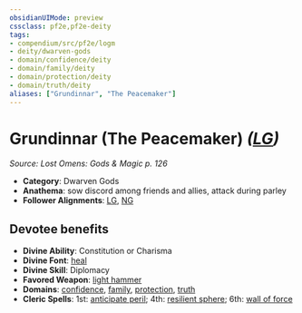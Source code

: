 ```yaml
---
obsidianUIMode: preview
cssclass: pf2e,pf2e-deity
tags:
- compendium/src/pf2e/logm
- deity/dwarven-gods
- domain/confidence/deity
- domain/family/deity
- domain/protection/deity
- domain/truth/deity
aliases: ["Grundinnar", "The Peacemaker"]
---
```

# Grundinnar (The Peacemaker) *([LG](/rules/traits/lawful-goo-b1.md))*  
*Source: Lost Omens: Gods & Magic p. 126*  

- **Category**: Dwarven Gods
- **Anathema**: sow discord among friends and allies, attack during parley
- **Follower Alignments**: [LG](/rules/traits/lawful-goo-b1.md), [NG](/rules/traits/neutral-good-b1.md)

## Devotee benefits

- **Divine Ability**: Constitution or Charisma
- **Divine Font**: [heal](/compendium/spells/heal.md)
- **Divine Skill**: Diplomacy
- **Favored Weapon**: [light hammer](/compendium/equipment/items/light-hammer.md)
- **Domains**: [confidence](/compendium/setting/domains.md#Confidence), [family](/compendium/setting/domains.md#Family), [protection](/compendium/setting/domains.md#Protection), [truth](/compendium/setting/domains.md#Truth)
- **Cleric Spells**: 1st: [anticipate peril](/compendium/spells/anticipate-peril-logm.md); 4th: [resilient sphere](/compendium/spells/resilient-sphere.md); 6th: [wall of force](/compendium/spells/wall-of-force.md)